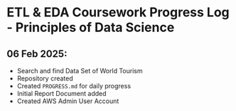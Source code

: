 # ETL & EDA Coursework Progress Log - Principles of Data Science

## 06 Feb 2025:

- Search and find Data Set of World Tourism
- Repository created
- Created `PROGRESS.md` for daily progress
- Initial Report Document added
- Created AWS Admin User Account
